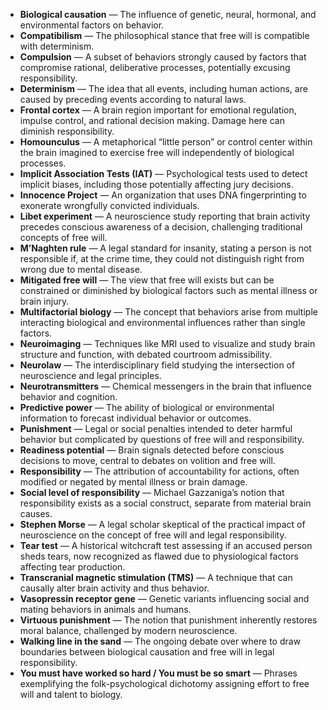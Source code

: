 - **Biological causation** — The influence of genetic, neural, hormonal, and environmental factors on behavior.  
- **Compatibilism** — The philosophical stance that free will is compatible with determinism.  
- **Compulsion** — A subset of behaviors strongly caused by factors that compromise rational, deliberative processes, potentially excusing responsibility.  
- **Determinism** — The idea that all events, including human actions, are caused by preceding events according to natural laws.  
- **Frontal cortex** — A brain region important for emotional regulation, impulse control, and rational decision making. Damage here can diminish responsibility.  
- **Homounculus** — A metaphorical “little person” or control center within the brain imagined to exercise free will independently of biological processes.  
- **Implicit Association Tests (IAT)** — Psychological tests used to detect implicit biases, including those potentially affecting jury decisions.  
- **Innocence Project** — An organization that uses DNA fingerprinting to exonerate wrongfully convicted individuals.  
- **Libet experiment** — A neuroscience study reporting that brain activity precedes conscious awareness of a decision, challenging traditional concepts of free will.  
- **M’Naghten rule** — A legal standard for insanity, stating a person is not responsible if, at the crime time, they could not distinguish right from wrong due to mental disease.  
- **Mitigated free will** — The view that free will exists but can be constrained or diminished by biological factors such as mental illness or brain injury.  
- **Multifactorial biology** — The concept that behaviors arise from multiple interacting biological and environmental influences rather than single factors.  
- **Neuroimaging** — Techniques like MRI used to visualize and study brain structure and function, with debated courtroom admissibility.  
- **Neurolaw** — The interdisciplinary field studying the intersection of neuroscience and legal principles.  
- **Neurotransmitters** — Chemical messengers in the brain that influence behavior and cognition.  
- **Predictive power** — The ability of biological or environmental information to forecast individual behavior or outcomes.  
- **Punishment** — Legal or social penalties intended to deter harmful behavior but complicated by questions of free will and responsibility.  
- **Readiness potential** — Brain signals detected before conscious decisions to move, central to debates on volition and free will.  
- **Responsibility** — The attribution of accountability for actions, often modified or negated by mental illness or brain damage.  
- **Social level of responsibility** — Michael Gazzaniga’s notion that responsibility exists as a social construct, separate from material brain causes.  
- **Stephen Morse** — A legal scholar skeptical of the practical impact of neuroscience on the concept of free will and legal responsibility.  
- **Tear test** — A historical witchcraft test assessing if an accused person sheds tears, now recognized as flawed due to physiological factors affecting tear production.  
- **Transcranial magnetic stimulation (TMS)** — A technique that can causally alter brain activity and thus behavior.  
- **Vasopressin receptor gene** — Genetic variants influencing social and mating behaviors in animals and humans.  
- **Virtuous punishment** — The notion that punishment inherently restores moral balance, challenged by modern neuroscience.  
- **Walking line in the sand** — The ongoing debate over where to draw boundaries between biological causation and free will in legal responsibility.  
- **You must have worked so hard / You must be so smart** — Phrases exemplifying the folk-psychological dichotomy assigning effort to free will and talent to biology.

